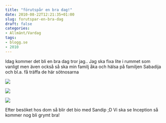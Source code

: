 ```yaml
---
title: "förutspår en bra dag!"
date: 2010-08-22T12:21:35+01:00
slug: forutspar-en-bra-dag
draft: false
categories:
- Allmänt/Vardag
tags:
- blogg.se
- 2010
---
```

Idag kommer det bli en bra dag tror jag.. Jag ska fixa lite i rummet som vanligt men även också så ska min familj åka och hälsa på familjen Sabadija och bl.a. få träffa de här sötnosarna  
  
![](/assets/images/blogg.se/img_4567_103908843.jpg)  
  
  
![](https://cdn2.cdnme.se/cdn/9-1/701517/images/2010/dsc05969_103910409.jpg)  
  
  
![](/assets/images/blogg.se/theathabort_103910983.jpg)  
  
  
Efter besöket hos dom så blir det bio med Sandip ;D Vi ska se Inception så kommer nog bli grymt bra!